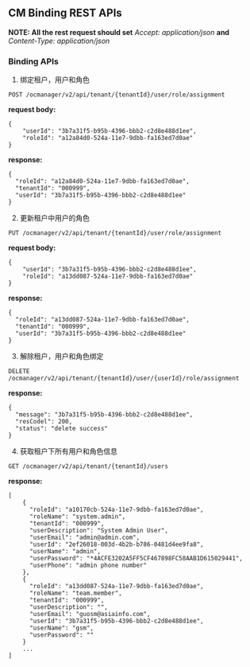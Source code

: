 ## CM Binding REST APIs

__NOTE: All the rest request should set__ _Accept: application/json_ __and__ _Content-Type: application/json_

### Binding APIs




1. 绑定租户，用户和角色
```
POST /ocmanager/v2/api/tenant/{tenantId}/user/role/assignment
```

__request body:__
```
{
    "userId": "3b7a31f5-b95b-4396-bbb2-c2d8e488d1ee",
    "roleId": "a12a84d0-524a-11e7-9dbb-fa163ed7d0ae"
}
```

__response:__
```
{
  "roleId": "a12a84d0-524a-11e7-9dbb-fa163ed7d0ae",
  "tenantId": "000999",
  "userId": "3b7a31f5-b95b-4396-bbb2-c2d8e488d1ee"
}
```


2. 更新租户中用户的角色
```
PUT /ocmanager/v2/api/tenant/{tenantId}/user/role/assignment
```

__request body:__
```
{
    "userId": "3b7a31f5-b95b-4396-bbb2-c2d8e488d1ee",
    "roleId": "a13dd087-524a-11e7-9dbb-fa163ed7d0ae"
}
```

__response:__
```
{
  "roleId": "a13dd087-524a-11e7-9dbb-fa163ed7d0ae",
  "tenantId": "000999",
  "userId": "3b7a31f5-b95b-4396-bbb2-c2d8e488d1ee"
}
```

3. 解除租户，用户和角色绑定
```
DELETE /ocmanager/v2/api/tenant/{tenantId}/user/{userId}/role/assignment
```

__response:__
```
{
  "message": "3b7a31f5-b95b-4396-bbb2-c2d8e488d1ee",
  "resCodel": 200,
  "status": "delete success"
}
```

4. 获取租户下所有用户和角色信息
```
GET /ocmanager/v2/api/tenant/{tenantId}/users
```

__response:__
```
[
    {
      "roleId": "a10170cb-524a-11e7-9dbb-fa163ed7d0ae",
      "roleName": "system.admin",
      "tenantId": "000999",
      "userDescription": "System Admin User",
      "userEmail": "admin@admin.com",
      "userId": "2ef26018-003d-4b2b-b786-0481d4ee9fa8",
      "userName": "admin",
      "userPassword": "*4ACFE3202A5FF5CF467898FC58AAB1D615029441",
      "userPhone": "admin phone number"
    }, 
    {
      "roleId": "a13dd087-524a-11e7-9dbb-fa163ed7d0ae",
      "roleName": "team.member",
      "tenantId": "000999",
      "userDescription": "",
      "userEmail": "guosm@asiainfo.com",
      "userId": "3b7a31f5-b95b-4396-bbb2-c2d8e488d1ee",
      "userName": "gsm",
      "userPassword": ""
    }
    ...
]
```







